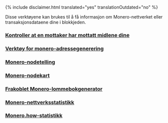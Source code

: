 {% include disclaimer.html translated="yes" translationOutdated="no" %}

Disse verktøyene kan brukes til å få informasjon om Monero-nettverket eller transaksjonsdataene dine i blokkjeden.

### [Kontroller at en mottaker har mottatt midlene dine](http://xmrtests.llcoins.net/checktx.html)

### [Verktøy for monero-adressegenerering](https://xmr.llcoins.net/)

### [Monero-nodetelling](http://moneronodes.i2p.xyz/)

### [Monero-nodekart](https://monerohash.com/nodes-distribution.html)

### [Frakoblet Monero-lommebokgenerator](http://moneroaddress.org/)

### [Monero-nettverksstatistikk](http://moneroblocks.info/stats)

### [Monero.how-statistikk](https://www.monero.how/)
